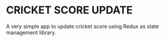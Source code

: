 # CRICKET SCORE UPDATE

A very simple app to update cricket score using Redux as state management library.
